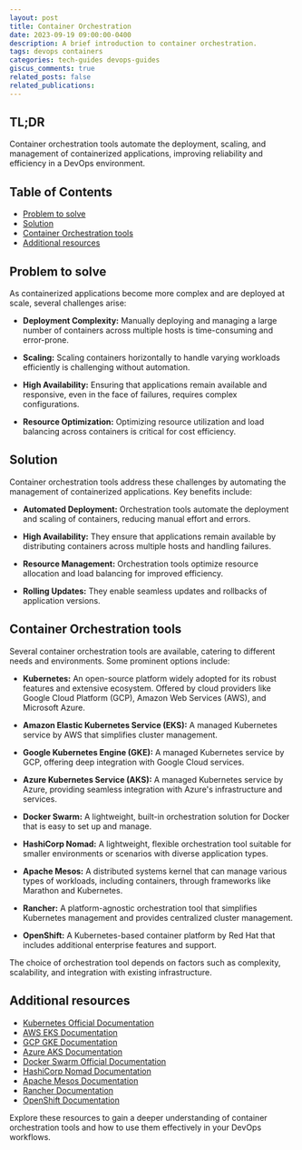 ```yaml
---
layout: post
title: Container Orchestration
date: 2023-09-19 09:00:00-0400
description: A brief introduction to container orchestration.
tags: devops containers
categories: tech-guides devops-guides
giscus_comments: true
related_posts: false
related_publications: 
---
```


## TL;DR

Container orchestration tools automate the deployment, scaling, and management of containerized applications, improving reliability and efficiency in a DevOps environment.

## Table of Contents

- [Problem to solve](#problem-to-solve)
- [Solution](#solution)
- [Container Orchestration tools](#container-orchestration-tools)
- [Additional resources](#additional-resources)

## Problem to solve

As containerized applications become more complex and are deployed at scale, several challenges arise:

- **Deployment Complexity:** Manually deploying and managing a large number of containers across multiple hosts is time-consuming and error-prone.

- **Scaling:** Scaling containers horizontally to handle varying workloads efficiently is challenging without automation.

- **High Availability:** Ensuring that applications remain available and responsive, even in the face of failures, requires complex configurations.

- **Resource Optimization:** Optimizing resource utilization and load balancing across containers is critical for cost efficiency.

## Solution

Container orchestration tools address these challenges by automating the management of containerized applications. Key benefits include:

- **Automated Deployment:** Orchestration tools automate the deployment and scaling of containers, reducing manual effort and errors.

- **High Availability:** They ensure that applications remain available by distributing containers across multiple hosts and handling failures.

- **Resource Management:** Orchestration tools optimize resource allocation and load balancing for improved efficiency.

- **Rolling Updates:** They enable seamless updates and rollbacks of application versions.

## Container Orchestration tools

Several container orchestration tools are available, catering to different needs and environments. Some prominent options include:

- **Kubernetes:** An open-source platform widely adopted for its robust features and extensive ecosystem. Offered by cloud providers like Google Cloud Platform (GCP), Amazon Web Services (AWS), and Microsoft Azure.

- **Amazon Elastic Kubernetes Service (EKS):** A managed Kubernetes service by AWS that simplifies cluster management.

- **Google Kubernetes Engine (GKE):** A managed Kubernetes service by GCP, offering deep integration with Google Cloud services.

- **Azure Kubernetes Service (AKS):** A managed Kubernetes service by Azure, providing seamless integration with Azure's infrastructure and services.

- **Docker Swarm:** A lightweight, built-in orchestration solution for Docker that is easy to set up and manage.

- **HashiCorp Nomad:** A lightweight, flexible orchestration tool suitable for smaller environments or scenarios with diverse application types.

- **Apache Mesos:** A distributed systems kernel that can manage various types of workloads, including containers, through frameworks like Marathon and Kubernetes.

- **Rancher:** A platform-agnostic orchestration tool that simplifies Kubernetes management and provides centralized cluster management.

- **OpenShift:** A Kubernetes-based container platform by Red Hat that includes additional enterprise features and support.

The choice of orchestration tool depends on factors such as complexity, scalability, and integration with existing infrastructure.

## Additional resources

- [Kubernetes Official Documentation](https://kubernetes.io/docs/home/)
- [AWS EKS Documentation](https://docs.aws.amazon.com/eks/)
- [GCP GKE Documentation](https://cloud.google.com/kubernetes-engine/docs)
- [Azure AKS Documentation](https://docs.microsoft.com/en-us/azure/aks/)
- [Docker Swarm Official Documentation](https://docs.docker.com/engine/swarm/)
- [HashiCorp Nomad Documentation](https://learn.hashicorp.com/tutorials/nomad/get-started-index)
- [Apache Mesos Documentation](http://mesos.apache.org/documentation/latest/)
- [Rancher Documentation](https://rancher.com/docs/rancher/v2.x/en/)
- [OpenShift Documentation](https://docs.openshift.com/container-platform/4.8/welcome/index.html)

Explore these resources to gain a deeper understanding of container orchestration tools and how to use them effectively in your DevOps workflows.